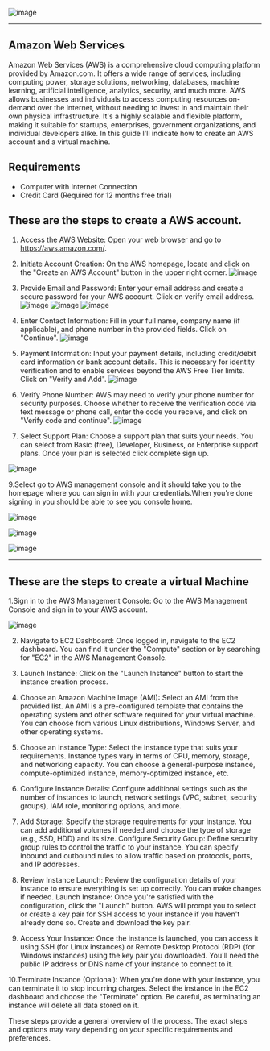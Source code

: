 
  ![image](https://github.com/PeterCodyLeon/Creating-virtual-machines-in-AWS/assets/161895166/7513c936-065a-4489-bdbf-f27c52c99c7e)

-----------

Amazon Web Services
-----------
Amazon Web Services (AWS) is a comprehensive cloud computing platform provided by Amazon.com. It offers a wide range of services, including computing power, storage solutions, networking, databases, machine learning, artificial intelligence, analytics, security, and much more. AWS allows businesses and individuals to access computing resources on-demand over the internet, without needing to invest in and maintain their own physical infrastructure. It's a highly scalable and flexible platform, making it suitable for startups, enterprises, government organizations, and individual developers alike. In this guide I'll indicate how to create an AWS account and a virtual machine.

Requirements
-----------

- Computer with Internet Connection
- Credit Card (Required for 12 months free trial)


These are the steps to create a AWS account.
-----------

1. Access the AWS Website: Open your web browser and go to https://aws.amazon.com/.


2. Initiate Account Creation: On the AWS homepage, locate and click on the "Create an AWS Account" button in the upper right corner.
![image](https://github.com/PeterCodyLeon/Creating-virtual-machines-in-AWS/assets/161895166/05fa5ce3-be52-41a3-a32a-d8dbf7a8b2b8)

3. Provide Email and Password: Enter your email address and create a secure password for your AWS account. Click on verify email address.
![image](https://github.com/PeterCodyLeon/Creating-virtual-machines-in-AWS/assets/161895166/149d0697-c1c5-45c4-88a1-ba9d4769f1d6)
![image](https://github.com/PeterCodyLeon/Creating-virtual-machines-in-AWS/assets/161895166/6dfea7df-7c5a-4bc3-82f1-891cf99f309f)
![image](https://github.com/PeterCodyLeon/Creating-virtual-machines-in-AWS/assets/161895166/967b72a1-aeea-4a3c-8926-272d7c0e0e77)


4. Enter Contact Information: Fill in your full name, company name (if applicable), and phone number in the provided fields. Click on "Continue".
![image](https://github.com/PeterCodyLeon/Creating-virtual-machines-in-AWS/assets/161895166/940b9c25-904e-4303-9e4b-1ab514ef843b)



5. Payment Information: Input your payment details, including credit/debit card information or bank account details. This is necessary for identity verification and to enable services beyond the AWS Free Tier limits. Click on "Verify and Add".
![image](https://github.com/PeterCodyLeon/Creating-virtual-machines-in-AWS/assets/161895166/8a6f6254-6501-4ae6-8f9d-8d68cb42c26b)


6. Verify Phone Number: AWS may need to verify your phone number for security purposes. Choose whether to receive the verification code via text message or phone call, enter the code you receive, and click on "Verify code and continue".
![image](https://github.com/PeterCodyLeon/Creating-virtual-machines-in-AWS/assets/161895166/51c4c195-b328-4068-ab5f-5956c1b4a47c)


8. Select Support Plan: Choose a support plan that suits your needs. You can select from Basic (free), Developer, Business, or Enterprise support plans. Once your plan is selected click complete sign up.

![image](https://github.com/PeterCodyLeon/Creating-virtual-machines-in-AWS/assets/161895166/49ecdf9c-00d4-4782-b069-c6e7f2b9d9b2)

9.Select go to AWS management console and it should take you to the homepage where you can sign in with your credentials.When you're done signing in you should be able to see you console home.

![image](https://github.com/PeterCodyLeon/Creating-virtual-machines-in-AWS/assets/161895166/2e45b940-d297-438f-81cb-990531ad24e1)

![image](https://github.com/PeterCodyLeon/Creating-virtual-machines-in-AWS/assets/161895166/5d0ff257-10bf-47cc-ab40-7c3b175b4062)

![image](https://github.com/PeterCodyLeon/Creating-virtual-machines-in-AWS/assets/161895166/3d2fbb80-40f4-42f0-8c52-ebc715c3b084)

   







-----------

These are the steps to create a virtual Machine
-----------
1.Sign in to the AWS Management Console: Go to the AWS Management Console and sign in to your AWS account.

![image](https://github.com/PeterCodyLeon/Creating-virtual-machines-in-AWS/assets/161895166/15af8b08-7531-413b-8b33-66f128eb89ca)



2. Navigate to EC2 Dashboard: Once logged in, navigate to the EC2 dashboard. You can find it under the "Compute" section or by searching for "EC2" in the AWS Management Console.

3. Launch Instance: Click on the "Launch Instance" button to start the instance creation process.

4. Choose an Amazon Machine Image (AMI): Select an AMI from the provided list. An AMI is a pre-configured template that contains the operating system and other software required for your virtual machine. You can choose from various Linux distributions, Windows Server, and other operating systems.

5. Choose an Instance Type: Select the instance type that suits your requirements. Instance types vary in terms of CPU, memory, storage, and networking capacity. You can choose a general-purpose instance, compute-optimized instance, memory-optimized instance, etc.

6. Configure Instance Details: Configure additional settings such as the number of instances to launch, network settings (VPC, subnet, security groups), IAM role, monitoring options, and more.

7. Add Storage: Specify the storage requirements for your instance. You can add additional volumes if needed and choose the type of storage (e.g., SSD, HDD) and its size.
Configure Security Group: Define security group rules to control the traffic to your instance. You can specify inbound and outbound rules to allow traffic based on protocols, ports, and IP addresses.

8. Review Instance Launch: Review the configuration details of your instance to ensure everything is set up correctly. You can make changes if needed.
Launch Instance: Once you're satisfied with the configuration, click the "Launch" button. AWS will prompt you to select or create a key pair for SSH access to your instance if you haven't already done so. Create and download the key pair.

9. Access Your Instance: Once the instance is launched, you can access it using SSH (for Linux instances) or Remote Desktop Protocol (RDP) (for Windows instances) using the key pair you downloaded. You'll need the public IP address or DNS name of your instance to connect to it.

   
10.Terminate Instance (Optional): When you're done with your instance, you can terminate it to stop incurring charges. Select the instance in the EC2 dashboard and choose the "Terminate" option. Be careful, as terminating an instance will delete all data stored on it.



These steps provide a general overview of the process. The exact steps and options may vary depending on your specific requirements and preferences.


